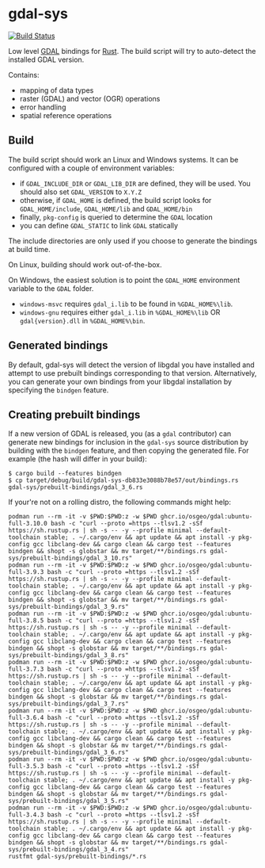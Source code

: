 # gdal-sys

[![Build Status](https://travis-ci.org/georust/gdal.png?branch=master)](https://travis-ci.org/georust/gdal)

Low level [GDAL](http://gdal.org/) bindings for [Rust](http://www.rust-lang.org/).
The build script will try to auto-detect the installed GDAL version.

Contains:

* mapping of data types
* raster (GDAL) and vector (OGR) operations
* error handling
* spatial reference operations

## Build

The build script should work an Linux and Windows systems. It can be configured with a couple of environment variables:

* if `GDAL_INCLUDE_DIR` or `GDAL_LIB_DIR` are defined, they will be used. You should also set `GDAL_VERSION` to ``X.Y.Z``
* otherwise, if `GDAL_HOME` is defined, the build script looks for `GDAL_HOME/include`, `GDAL_HOME/lib` and `GDAL_HOME/bin`
* finally, `pkg-config` is queried to determine the `GDAL` location
* you can define `GDAL_STATIC` to link `GDAL` statically

The include directories are only used if you choose to generate the bindings at build time.

On Linux, building should work out-of-the-box.

On Windows, the easiest solution is to point the `GDAL_HOME` environment variable to the `GDAL` folder.

* `windows-msvc` requires `gdal_i.lib` to be found in `%GDAL_HOME%\lib`.
* `windows-gnu` requires either `gdal_i.lib` in `%GDAL_HOME%\lib` OR `gdal{version}.dll` in `%GDAL_HOME%\bin`.

## Generated bindings

By default, gdal-sys will detect the version of libgdal you have installed and
attempt to use prebuilt bindings corresponding to that version. Alternatively,
you can generate your own bindings from your libgdal installation by specifying
the `bindgen` feature.

## Creating prebuilt bindings

If a new version of GDAL is released, you (as a `gdal` contributor) can
generate new bindings for inclusion in the `gdal-sys` source distribution by
building with the `bindgen` feature, and then copying the generated file. For
example (the hash will differ in your build):

    $ cargo build --features bindgen
    $ cp target/debug/build/gdal-sys-db833e3088b78e57/out/bindings.rs gdal-sys/prebuilt-bindings/gdal_3_6.rs

If your're not on a rolling distro, the following commands might help:

```
podman run --rm -it -v $PWD:$PWD:z -w $PWD ghcr.io/osgeo/gdal:ubuntu-full-3.10.0 bash -c "curl --proto =https --tlsv1.2 -sSf https://sh.rustup.rs | sh -s -- -y --profile minimal --default-toolchain stable; . ~/.cargo/env && apt update && apt install -y pkg-config gcc libclang-dev && cargo clean && cargo test --features bindgen && shopt -s globstar && mv target/**/bindings.rs gdal-sys/prebuilt-bindings/gdal_3_10.rs"
podman run --rm -it -v $PWD:$PWD:z -w $PWD ghcr.io/osgeo/gdal:ubuntu-full-3.9.3 bash -c "curl --proto =https --tlsv1.2 -sSf https://sh.rustup.rs | sh -s -- -y --profile minimal --default-toolchain stable; . ~/.cargo/env && apt update && apt install -y pkg-config gcc libclang-dev && cargo clean && cargo test --features bindgen && shopt -s globstar && mv target/**/bindings.rs gdal-sys/prebuilt-bindings/gdal_3_9.rs"
podman run --rm -it -v $PWD:$PWD:z -w $PWD ghcr.io/osgeo/gdal:ubuntu-full-3.8.5 bash -c "curl --proto =https --tlsv1.2 -sSf https://sh.rustup.rs | sh -s -- -y --profile minimal --default-toolchain stable; . ~/.cargo/env && apt update && apt install -y pkg-config gcc libclang-dev && cargo clean && cargo test --features bindgen && shopt -s globstar && mv target/**/bindings.rs gdal-sys/prebuilt-bindings/gdal_3_8.rs"
podman run --rm -it -v $PWD:$PWD:z -w $PWD ghcr.io/osgeo/gdal:ubuntu-full-3.7.3 bash -c "curl --proto =https --tlsv1.2 -sSf https://sh.rustup.rs | sh -s -- -y --profile minimal --default-toolchain stable; . ~/.cargo/env && apt update && apt install -y pkg-config gcc libclang-dev && cargo clean && cargo test --features bindgen && shopt -s globstar && mv target/**/bindings.rs gdal-sys/prebuilt-bindings/gdal_3_7.rs"
podman run --rm -it -v $PWD:$PWD:z -w $PWD ghcr.io/osgeo/gdal:ubuntu-full-3.6.4 bash -c "curl --proto =https --tlsv1.2 -sSf https://sh.rustup.rs | sh -s -- -y --profile minimal --default-toolchain stable; . ~/.cargo/env && apt update && apt install -y pkg-config gcc libclang-dev && cargo clean && cargo test --features bindgen && shopt -s globstar && mv target/**/bindings.rs gdal-sys/prebuilt-bindings/gdal_3_6.rs"
podman run --rm -it -v $PWD:$PWD:z -w $PWD ghcr.io/osgeo/gdal:ubuntu-full-3.5.3 bash -c "curl --proto =https --tlsv1.2 -sSf https://sh.rustup.rs | sh -s -- -y --profile minimal --default-toolchain stable; . ~/.cargo/env && apt update && apt install -y pkg-config gcc libclang-dev && cargo clean && cargo test --features bindgen && shopt -s globstar && mv target/**/bindings.rs gdal-sys/prebuilt-bindings/gdal_3_5.rs"
podman run --rm -it -v $PWD:$PWD:z -w $PWD ghcr.io/osgeo/gdal:ubuntu-full-3.4.3 bash -c "curl --proto =https --tlsv1.2 -sSf https://sh.rustup.rs | sh -s -- -y --profile minimal --default-toolchain stable; . ~/.cargo/env && apt update && apt install -y pkg-config gcc libclang-dev && cargo clean && cargo test --features bindgen && shopt -s globstar && mv target/**/bindings.rs gdal-sys/prebuilt-bindings/gdal_3_4.rs"
rustfmt gdal-sys/prebuilt-bindings/*.rs
```
